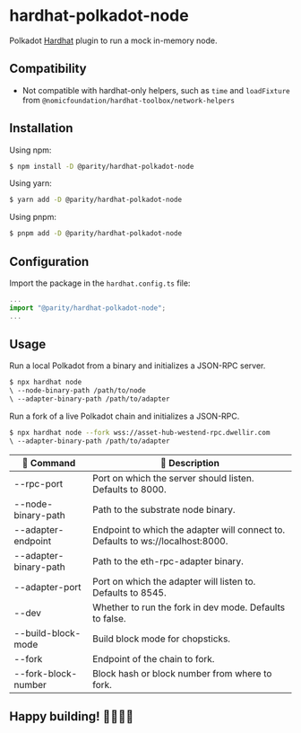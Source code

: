 # hardhat-polkadot-node
Polkadot [Hardhat](https://hardhat.org/) plugin to run a mock in-memory node.

## Compatibility
- Not compatible with hardhat-only helpers, such as `time` and `loadFixture` from `@nomicfoundation/hardhat-toolbox/network-helpers`

## Installation

Using npm:

```bash
$ npm install -D @parity/hardhat-polkadot-node
```

Using yarn:

```bash
$ yarn add -D @parity/hardhat-polkadot-node 
```

Using pnpm:

```bash
$ pnpm add -D @parity/hardhat-polkadot-node 
```

## Configuration

Import the package in the `hardhat.config.ts` file:

```js
...
import "@parity/hardhat-polkadot-node";
...
```

## Usage

Run a local Polkadot from a binary and initializes a JSON-RPC server.  

```bash
$ npx hardhat node
\ --node-binary-path /path/to/node 
\ --adapter-binary-path /path/to/adapter
```

Run a fork of a live Polkadot chain and initializes a JSON-RPC.

```bash
$ npx hardhat node --fork wss://asset-hub-westend-rpc.dwellir.com 
\ --adapter-binary-path /path/to/adapter
```

| 🔧 Command                          | 📄 Description                                                                                                       |
|-------------------------------------|----------------------------------------------------------------------------------------------------------------------|
| --rpc-port                          | Port on which the server should listen. Defaults to 8000.                                                            |
| --node-binary-path                  | Path to the substrate node binary.                                                                                   |
| --adapter-endpoint                  | Endpoint to which the adapter will connect to. Defaults to ws://localhost:8000.                                      |
| --adapter-binary-path               | Path to the eth-rpc-adapter binary.                                                                                  |
| --adapter-port                      | Port on which the adapter will listen to. Defaults to 8545.                                                          |
| --dev                               | Whether to run the fork in dev mode. Defaults to false.                                                              |
| --build-block-mode                  | Build block mode for chopsticks.                                                                                     |
| --fork                              | Endpoint of the chain to fork.                                                                                       |
| --fork-block-number                 | Block hash or block number from where to fork.                                                                       |

## Happy building! 👷‍♀️👷‍♂️